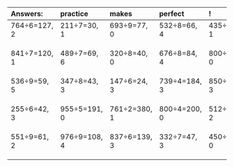 | Answers: | practice | makes | perfect | ! |
| :--- | :--- | :--- | :--- | :--- |
| 764÷6=127, 2 | 211÷7=30, 1 | 693÷9=77, 0 | 532÷8=66, 4 | 435÷7=62, 1 | 
|   |   |   |   |   | 
|   |   |   |   |   | 
|   |   |   |   |   | 
| 841÷7=120, 1 | 489÷7=69, 6 | 320÷8=40, 0 | 676÷8=84, 4 | 800÷2=400, 0 | 
|   |   |   |   |   | 
|   |   |   |   |   | 
|   |   |   |   |   | 
| 536÷9=59, 5 | 347÷8=43, 3 | 147÷6=24, 3 | 739÷4=184, 3 | 850÷7=121, 3 | 
|   |   |   |   |   | 
|   |   |   |   |   | 
|   |   |   |   |   | 
| 255÷6=42, 3 | 955÷5=191, 0 | 761÷2=380, 1 | 800÷4=200, 0 | 512÷6=85, 2 | 
|   |   |   |   |   | 
|   |   |   |   |   | 
|   |   |   |   |   | 
| 551÷9=61, 2 | 976÷9=108, 4 | 837÷6=139, 3 | 332÷7=47, 3 | 450÷9=50, 0 | 
|   |   |   |   |   | 
|   |   |   |   |   | 
|   |   |   |   |   | 
